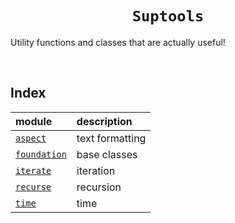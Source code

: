 <h1 align="center"> <code>Suptools</code> </h1>

Utility functions and classes that are actually useful!


<br>


## Index

| module | description |
| :----- | :---------- |
| [`aspect`](aspect.py) | text formatting |
| [`foundation`](foundation.py) | base classes |
| [`iterate`](iterate.py) | iteration |
| [`recurse`](recurse.py) | recursion |
| [`time`](time.py) | time |
